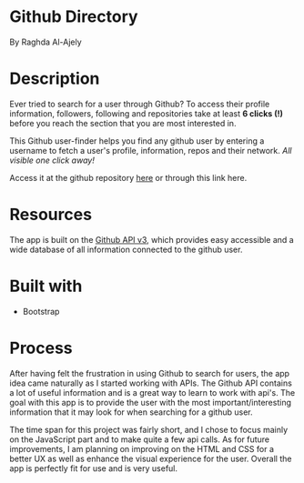 # Github Directory
By Raghda Al-Ajely

# Description
Ever tried to search for a user through Github? To access their profile information, followers, following and repositories take at least **6 clicks (!)** before you reach the section that you are most interested in. 

This Github user-finder helps you find any github user by entering a username to fetch a user's profile, information, repos and their network. _All visible one click away!_

Access it at the github repository [here](https://github.com/raaghda/githubdirectory) or through this link here.

# Resources
The app is built on the [Github API v3](https://developer.github.com/v3/), which provides easy accessible and a wide database of all information connected to the github user.

# Built with
- Bootstrap

# Process
After having felt the frustration in using Github to search for users, the app idea came naturally as I started working with APIs. The Github API contains a lot of useful information and is a great way to learn to work with api's. The goal with this app is to provide the user with the most important/interesting information that it may look for when searching for a github user. 

The time span for this project was fairly short, and I chose to focus mainly on the JavaScript part and to make quite a few api calls. As for future improvements, I am planning on improving on the HTML and CSS for a better UX as well as enhance the visual experience for the user. Overall the app is perfectly fit for use and is very useful.
